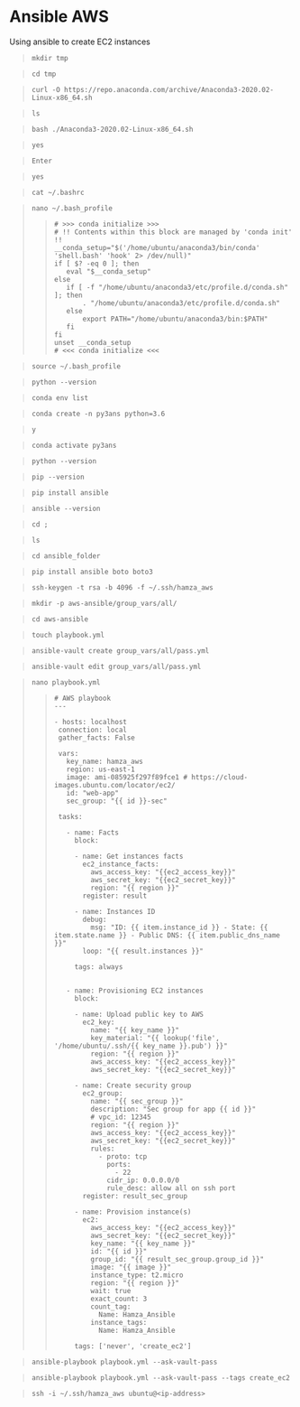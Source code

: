 # Ansible AWS
 Using ansible to create EC2 instances

>```
>mkdir tmp
>```

>```
>cd tmp
>```

>```
>curl -O https://repo.anaconda.com/archive/Anaconda3-2020.02-Linux-x86_64.sh
>```

>```
>ls
>```

>```
>bash ./Anaconda3-2020.02-Linux-x86_64.sh
>```

>```
>yes
>```

>```
>Enter
>```

>```
>yes
>```

>```
>cat ~/.bashrc
>```

>```
>nano ~/.bash_profile
>```
>
>>```
>># >>> conda initialize >>>
>># !! Contents within this block are managed by 'conda init' !!
>>__conda_setup="$('/home/ubuntu/anaconda3/bin/conda' 'shell.bash' 'hook' 2> /dev/null)"
>>if [ $? -eq 0 ]; then
>>    eval "$__conda_setup"
>>else
>>    if [ -f "/home/ubuntu/anaconda3/etc/profile.d/conda.sh" ]; then
>>        . "/home/ubuntu/anaconda3/etc/profile.d/conda.sh"
>>    else
>>        export PATH="/home/ubuntu/anaconda3/bin:$PATH"
>>    fi
>>fi
>>unset __conda_setup
>># <<< conda initialize <<<
>>```

>```
>source ~/.bash_profile
>```

>```
>python --version
>```

>```
>conda env list
>```

>```
>conda create -n py3ans python=3.6
>```

>```
>y
>```

>```
>conda activate py3ans
>```

>```
>python --version
>```

>```
>pip --version
>```

>```
>pip install ansible
>```

>```
>ansible --version
>```

>```
>cd ;
>```

>```
>ls
>```

>```
>cd ansible_folder
>```

>```
>pip install ansible boto boto3
>```

>```
>ssh-keygen -t rsa -b 4096 -f ~/.ssh/hamza_aws
>```

>```
>mkdir -p aws-ansible/group_vars/all/
>```

>```
>cd aws-ansible
>```

>```
>touch playbook.yml
>```

>```
>ansible-vault create group_vars/all/pass.yml
>```

>```
>ansible-vault edit group_vars/all/pass.yml
>```

>```
>nano playbook.yml
>```
>
>>```
>># AWS playbook
>>---
>>
>>- hosts: localhost
>>  connection: local
>>  gather_facts: False
>>
>>  vars:
>>    key_name: hamza_aws
>>    region: us-east-1
>>    image: ami-085925f297f89fce1 # https://cloud-images.ubuntu.com/locator/ec2/
>>    id: "web-app"
>>    sec_group: "{{ id }}-sec"
>>
>>  tasks:
>>
>>    - name: Facts
>>      block:
>>
>>      - name: Get instances facts
>>        ec2_instance_facts:
>>          aws_access_key: "{{ec2_access_key}}"
>>          aws_secret_key: "{{ec2_secret_key}}"
>>          region: "{{ region }}"
>>        register: result
>>
>>      - name: Instances ID
>>        debug:
>>          msg: "ID: {{ item.instance_id }} - State: {{ item.state.name }} - Public DNS: {{ item.public_dns_name }}"
>>        loop: "{{ result.instances }}"
>>
>>      tags: always
>>
>>
>>    - name: Provisioning EC2 instances
>>      block:
>>
>>      - name: Upload public key to AWS
>>        ec2_key:
>>          name: "{{ key_name }}"
>>          key_material: "{{ lookup('file', '/home/ubuntu/.ssh/{{ key_name }}.pub') }}"
>>          region: "{{ region }}"
>>          aws_access_key: "{{ec2_access_key}}"
>>          aws_secret_key: "{{ec2_secret_key}}"
>>
>>      - name: Create security group
>>        ec2_group:
>>          name: "{{ sec_group }}"
>>          description: "Sec group for app {{ id }}"
>>          # vpc_id: 12345
>>          region: "{{ region }}"
>>          aws_access_key: "{{ec2_access_key}}"
>>          aws_secret_key: "{{ec2_secret_key}}"
>>          rules:
>>            - proto: tcp
>>              ports:
>>                - 22
>>              cidr_ip: 0.0.0.0/0
>>              rule_desc: allow all on ssh port
>>        register: result_sec_group
>>
>>      - name: Provision instance(s)
>>        ec2:
>>          aws_access_key: "{{ec2_access_key}}"
>>          aws_secret_key: "{{ec2_secret_key}}"
>>          key_name: "{{ key_name }}"
>>          id: "{{ id }}"
>>          group_id: "{{ result_sec_group.group_id }}"
>>          image: "{{ image }}"
>>          instance_type: t2.micro
>>          region: "{{ region }}"
>>          wait: true
>>          exact_count: 3
>>          count_tag:
>>            Name: Hamza_Ansible
>>          instance_tags:
>>            Name: Hamza_Ansible
>>
>>      tags: ['never', 'create_ec2']
>>```

>```
>ansible-playbook playbook.yml --ask-vault-pass
>```

>```
>ansible-playbook playbook.yml --ask-vault-pass --tags create_ec2
>```

>```
>ssh -i ~/.ssh/hamza_aws ubuntu@<ip-address>
>```